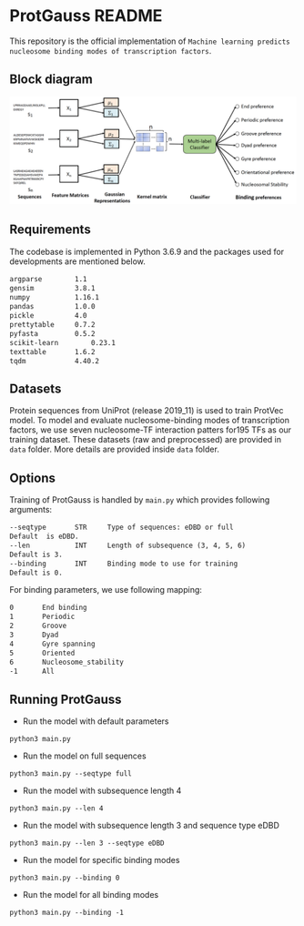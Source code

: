 # ProtGauss README
This repository is the official implementation of `Machine learning predicts nucleosome binding modes of transcription factors`.
## Block diagram
![Block diagram](images/model.png)

## Requirements
The codebase is implemented in Python 3.6.9 and the packages used for developments are mentioned below.

```
argparse 		1.1
gensim			3.8.1
numpy			1.16.1
pandas			1.0.0
pickle 			4.0
prettytable		0.7.2
pyfasta			0.5.2
scikit-learn		0.23.1
texttable		1.6.2
tqdm			4.40.2
```

## Datasets
Protein sequences from UniProt (release 2019_11) is used to train ProtVec model.  To model and evaluate nucleosome-binding modes of transcription factors, we use seven nucleosome-TF interaction patters for195 TFs as our training dataset. These datasets (raw and preprocessed) are provided in `data` folder.
More details are provided inside `data` folder.
## Options
Training of ProtGauss is handled by `main.py`  which provides following arguments:
```
--seqtype		STR		Type of sequences: eDBD or full 		Default  is eDBD.
--len			INT		Length of subsequence (3, 4, 5, 6)		Default is 3.	
--binding		INT		Binding mode to use for training 		Default is 0.
```
For binding parameters, we use following mapping:
```
0 		End binding
1 		Periodic
2 		Groove
3 		Dyad
4 		Gyre spanning
5 		Oriented
6 		Nucleosome_stability
-1 		All
```


## Running ProtGauss
- Run the model with default parameters 

```train
python3 main.py
```

- Run the model on full sequences

```train
python3 main.py --seqtype full
```

- Run the model with subsequence length 4

```train
python3 main.py --len 4
```

- Run the model with subsequence length 3 and sequence type eDBD

```train
python3 main.py --len 3 --seqtype eDBD
```

 - Run the model for specific binding modes

```train
python3 main.py --binding 0
```


 - Run the model for all binding modes

```train
python3 main.py --binding -1
```